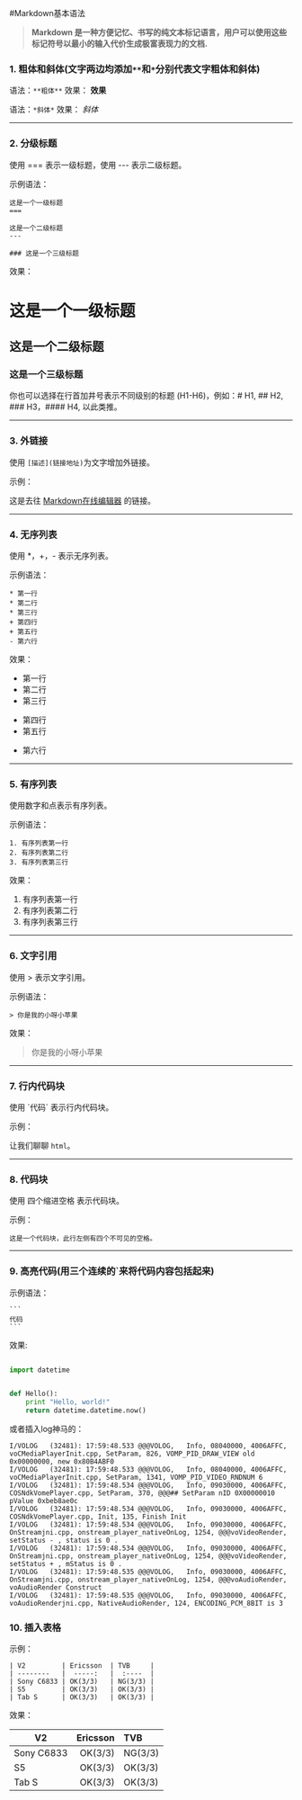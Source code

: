#Markdown基本语法

>**Markdown 是一种方便记忆、书写的纯文本标记语言，用户可以使用这些标记符号以最小的输入代价生成极富表现力的文档.**

### 1. 粗体和斜体(文字两边均添加`**`和`*`分别代表文字粗体和斜体)

语法：`**粗体**` 
效果： **效果**

语法：`*斜体*`
效果： *斜体*

----------

### 2. 分级标题

使用 === 表示一级标题，使用 --- 表示二级标题。

示例语法：

```
这是一个一级标题
===

这是一个二级标题
---

### 这是一个三级标题
```

效果：

这是一个一级标题
===

这是一个二级标题
---

### 这是一个三级标题


你也可以选择在行首加井号表示不同级别的标题 (H1-H6)，例如：# H1, ## H2, ### H3，#### H4, 以此类推。

----------

### 3. 外链接

使用 `[描述](链接地址)`为文字增加外链接。

示例：

这是去往 [Markdown在线编辑器](https://www.zybuluo.com/mdeditor) 的链接。

----------

### 4. 无序列表

使用 *，+，- 表示无序列表。

示例语法：

```
* 第一行
* 第二行
* 第三行
+ 第四行
+ 第五行
- 第六行
```

效果：

* 第一行
* 第二行
* 第三行
+ 第四行
+ 第五行
- 第六行

----------

### 5. 有序列表

使用数字和点表示有序列表。

示例语法：

```
1. 有序列表第一行
2. 有序列表第二行
3. 有序列表第三行
```

效果：

1. 有序列表第一行
2. 有序列表第二行
3. 有序列表第三行

----------

### 6. 文字引用

使用 > 表示文字引用。

示例语法：

`> 你是我的小呀小苹果`

效果：
> 你是我的小呀小苹果

----------

### 7. 行内代码块

使用 \`代码` 表示行内代码块。

示例：

让我们聊聊 `html`。

----------

### 8.  代码块

使用 四个缩进空格 表示代码块。

示例：

    这是一个代码块，此行左侧有四个不可见的空格。

----------

### 9. 高亮代码(用三个连续的\`来将代码内容包括起来)
示例语法：

    ```
    代码
    ```


效果:

```python

import datetime


def Hello():
    print "Hello, world!"
    return datetime.datetime.now()
```

或者插入log神马的：

```
I/VOLOG   (32481): 17:59:48.533 @@@VOLOG,   Info, 08040000, 4006AFFC, voCMediaPlayerInit.cpp, SetParam, 826, VOMP_PID_DRAW_VIEW old 0x00000000, new 0x80B4ABF0
I/VOLOG   (32481): 17:59:48.533 @@@VOLOG,   Info, 08040000, 4006AFFC, voCMediaPlayerInit.cpp, SetParam, 1341, VOMP_PID_VIDEO_RNDNUM 6
I/VOLOG   (32481): 17:59:48.534 @@@VOLOG,   Info, 09030000, 4006AFFC, COSNdkVomePlayer.cpp, SetParam, 370, @@@## SetParam nID 0X00000010 pValue 0xbeb8ae0c
I/VOLOG   (32481): 17:59:48.534 @@@VOLOG,   Info, 09030000, 4006AFFC, COSNdkVomePlayer.cpp, Init, 135, Finish Init
I/VOLOG   (32481): 17:59:48.534 @@@VOLOG,   Info, 09030000, 4006AFFC, OnStreamjni.cpp, onstream_player_nativeOnLog, 1254, @@@voVideoRender, setStatus - , status is 0 .
I/VOLOG   (32481): 17:59:48.534 @@@VOLOG,   Info, 09030000, 4006AFFC, OnStreamjni.cpp, onstream_player_nativeOnLog, 1254, @@@voVideoRender, setStatus + , mStatus is 0 .
I/VOLOG   (32481): 17:59:48.535 @@@VOLOG,   Info, 09030000, 4006AFFC, OnStreamjni.cpp, onstream_player_nativeOnLog, 1254, @@@voAudioRender, voAudioRender Construct
I/VOLOG   (32481): 17:59:48.535 @@@VOLOG,   Info, 09030000, 4006AFFC, voAudioRenderjni.cpp, NativeAudioRender, 124, ENCODING_PCM_8BIT is 3
```

### 10. 插入表格
示例：
```
| V2         | Ericsson  | TVB     |
| --------   |  -----:   |  :----  |
| Sony C6833 | OK(3/3)   | NG(3/3) |
| S5         | OK(3/3)   | OK(3/3) |
| Tab S      | OK(3/3)   | OK(3/3) |
```

效果：

| V2         | Ericsson  | TVB     |
| --------   |  -----:   |  :----  |
| Sony C6833 | OK(3/3)   | NG(3/3) |
| S5         | OK(3/3)   | OK(3/3) |
| Tab S      | OK(3/3)   | OK(3/3) |
